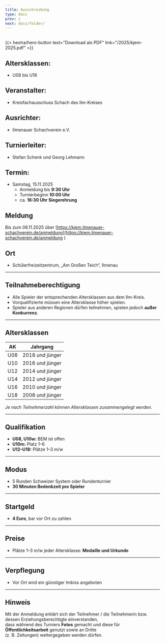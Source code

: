 ```yaml
---
title: Ausschreibung
type: docs
prev: /
next: docs/folder/
---
```

<br>
{{< hextra/hero-button text="Download als PDF" link="/2025/kjem-2025.pdf" >}}


## Altersklassen:
-  U08 bis U18  

## Veranstalter:
-  Kreisfachausschuss Schach des Ilm-Kreises  

## Ausrichter:
 -  Ilmenauer Schachverein e.V.  

## Turnierleiter:
-  Stefan Schenk und Georg Lehmann  

## Termin:
- Samstag, 15.11.2025  
    - Anmeldung bis **9:30 Uhr**  
    - Turnierbeginn **10:00 Uhr**  
    - ca. **16:30 Uhr Siegerehrung**  

## Meldung 
Bis zum 08.11.2025 über [https://kjem.ilmenauer-schachverein.de/anmeldung](https://kjem.ilmenauer-schachverein.de/anmeldung )  

## Ort
 - Schülerfreizeitzentrum, „Am Großen Teich“, Ilmenau  

---

## Teilnahmeberechtigung
- Alle Spieler der entsprechenden Altersklassen aus dem Ilm-Kreis.  
- Vorqualifizierte müssen eine Altersklasse höher spielen.  
- Spieler aus anderen Regionen dürfen teilnehmen, spielen jedoch **außer Konkurrenz**.  

---

## Altersklassen
| AK  | Jahrgang          |
|-----|-------------------|
| U08 | 2018 und jünger   |
| U10 | 2016 und jünger   |
| U12 | 2014 und jünger   |
| U14 | 2012 und jünger   |
| U16 | 2010 und jünger   |
| U18 | 2008 und jünger   |

*Je nach Teilnehmerzahl können Altersklassen zusammengelegt werden.*

---

## Qualifikation
- **U08, U10w:** BEM ist offen  
- **U10m:** Platz 1–6  
- **U12–U18:** Plätze 1–3 m/w  

---

## Modus
- 5 Runden Schweizer System oder Rundenturnier  
- **30 Minuten Bedenkzeit pro Spieler**  

---

## Startgeld
- **4 Euro**, bar vor Ort zu zahlen  

---

## Preise
- Plätze 1–3 m/w jeder Altersklasse: **Medaille und Urkunde**  

---

## Verpflegung
- Vor Ort wird ein günstiger Imbiss angeboten  

---

## Hinweis
Mit der Anmeldung erklärt sich der Teilnehmer / die Teilnehmerin bzw. dessen Erziehungsberechtigte einverstanden,  
dass während des Turniers **Fotos** gemacht und diese für **Öffentlichkeitsarbeit** genutzt sowie an Dritte  
(z. B. Zeitungen) weitergegeben werden dürfen.  

